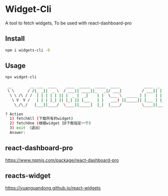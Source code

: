 # Widget-Cli
A tool to fetch widgets, To be used with react-dashboard-pro

## Install
```bash
npm i widgets-cli -D
```
## Usage
```bash
npx widget-cli
```


```bash
 __        __ ___  ____    ____  _____  _____  ____           ____  _      ___ 
 \ \      / /|_ _||  _ \  / ___|| ____||_   _|/ ___|         / ___|| |    |_ _|
  \ \ /\ / /  | | | | | || |  _ |  _|    | |  \___ \  _____ | |    | |     | | 
   \ V  V /   | | | |_| || |_| || |___   | |   ___) ||_____|| |___ | |___  | | 
    \_/\_/   |___||____/  \____||_____|  |_|  |____/         \____||_____||___|
                                                                                
? Action 
  1) fetchAll (下载所有的widget)
  2) fetchOne (根据widget ID下载指定一个)
  3) exit （退出）
  Answer: 

```


## react-dashboard-pro
https://www.npmjs.com/package/react-dashboard-pro

## reacts-widget
https://yuanguandong.github.io/react-widgets
